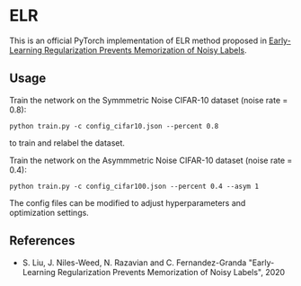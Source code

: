 # ELR
This is an official PyTorch implementation of ELR method proposed in [Early-Learning Regularization Prevents Memorization of Noisy Labels](). 


## Usage
Train the network on the Symmmetric Noise CIFAR-10 dataset (noise rate = 0.8):

```
python train.py -c config_cifar10.json --percent 0.8
```
to train and relabel the dataset.


Train the network on the Asymmmetric Noise CIFAR-10 dataset (noise rate = 0.4):

```
python train.py -c config_cifar100.json --percent 0.4 --asym 1
```

The config files can be modified to adjust hyperparameters and optimization settings. 


## References
- S. Liu, J. Niles-Weed, N. Razavian and C. Fernandez-Granda "Early-Learning Regularization Prevents Memorization of Noisy Labels", 2020
